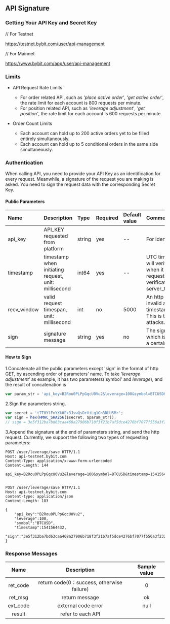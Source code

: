 ## API Signature 

### Getting Your API Key and Secret Key

// For Testnet

<a href="https://testnet.bybit.com/user/api-management">https://testnet.bybit.com/user/api-management</a>
 
 // For Mainnet

<a href="https://www.bybit.com/app/user/api-management">https://www.bybit.com/app/user/api-management</a>

### Limits
 
* API Request Rate Limits
    * For order related API, such as *'place active order'*, *'get active order'*, the rate limit for each account is 800 requests per minute. 
    * For position related API, such as *'leverage adjustment'*, *'get position'*, the rate limit for each account is 600 requests per minute.
 
* Order Count Limits 
    * Each account can hold up to 200 active orders yet to be filled entirely simultaneously.
    * Each account can hold up to 5 conditional orders in the same side simultaneously.
 
### Authentication
 
When calling API, you need to provide your API Key as an identification for every request. Meanwhile, a signature of the request you are making is asked. You need to sign the request data with the corresponding Secret Key.
 
#### Public Parameters
Name | Description | Type | Required | Default value| Comments
:- | :- | :- | :- | :- | :-
api_key | API_KEY requested from platform | string | yes | -- | For identification.
timestamp | timestamp when initiating request, unit: millisecond | int64 | yes | -- | UTC timestamp, server will verify this parameter when it receives the request. Rule of verification: timestamp < server_time + 1000.
recv_window| valid request timespan, unit: millisecond| int | no | 5000 | An http request will be invalid after this time: timestamp+recv_window. This is to prevent replay attacks. 
sign | signature message |  string | yes | no | The signature message which is generated from a certain algorithm.
 
#### How to Sign
1.Concatenate all the public parameters except 'sign' in the format of http GET, by ascending order of parameters' name. To take *'leverage adjustment'* as example, it has two parameters('symbol' and *leverage*), and the result of concatenation is 
 
``` js
var param_str = 'api_key=B2Rou0PLPpGqcU0Vu2&leverage=100&symbol=BTCUSD&timestamp=1541564432';
```

2.Sign the parameters string.
```js
var secret = 't7T0YlFnYXk0Fx3JswQsDrViLg1Gh3DUU5Mr';
var sign = hex(HMAC_SHA256($secret, $param_str));
// sign = 3e5f312ba7bd63caa468a27906b718f3f21b7af5dce4276bf7077f556a3f232c
```

3.Append the signature at the end of parameters string, and send the http request. Currently, we support the following two types of requesting parameters:
 
```http
POST /user/leverage/save HTTP/1.1
Host: api-testnet.bybit.com
Content-Type: application/x-www-form-urlencoded
Content-Length: 144
 
api_key=B2Rou0PLPpGqcU0Vu2&leverage=100&symbol=BTCUSD&timestamp=1541564432&sign=3e5f312ba7bd63caa468a27906b718f3f21b7af5dce4276bf7077f556a3f232c
 
```
 
```http
POST /user/leverage/save HTTP/1.1
Host: api-testnet.bybit.com
content-type: application/json
Content-Length: 183
 
{
    "api_key":"B2Rou0PLPpGqcU0Vu2",
    "leverage":100, 
    "symbol":"BTCUSD", 
    "timestamp":1541564432, 
    "sign":"3e5f312ba7bd63caa468a27906b718f3f21b7af5dce4276bf7077f556a3f232c" 
}
```
 
### Response Messages
 
Name | Description | Sample value|
:-: | :-: | :-:
ret_code | return code(0：success, otherwise failure) | 0
ret_msg | return message | ok
ext_code | external code error| null
result | refer to each API|
 
